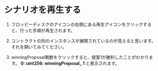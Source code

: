 # シナリオを再生する

1. フロッピーディスクのアイコンの右側にある再生アイコンをクリックすると、行った手順が再生されます。

2. コントラクトの別のインスタンスが展開されているのが見えると思います。それを開いてみてください。

3. winningProposal関数をクリックすると、提案1が勝利したことがわかります。
**0: uint256: winningProposal_ 1** と表示されます。
